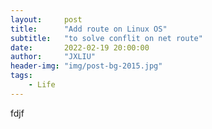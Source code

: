```yaml
---
layout:     post
title:      "Add route on Linux OS"
subtitle:   "to solve conflit on net route"
date:       2022-02-19 20:00:00
author:     "JXLIU"
header-img: "img/post-bg-2015.jpg"
tags:
    - Life
---
```

fdjf
